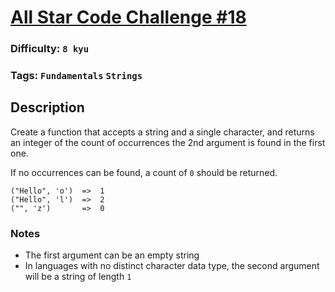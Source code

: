 # [All Star Code Challenge #18](https://www.codewars.com/kata/5865918c6b569962950002a1)

### Difficulty: `8 kyu`

### Tags: `Fundamentals` `Strings`

## Description

Create a function that accepts a string and a single character, and returns an integer of the count of occurrences the 2nd argument is found in the first one.

If no occurrences can be found, a count of `0` should be returned.

```
("Hello", 'o')  =>  1
("Hello", 'l')  =>  2
("", 'z')       =>  0
```

### Notes
- The first argument can be an empty string
- In languages with no distinct character data type, the second argument will be a string of length `1`